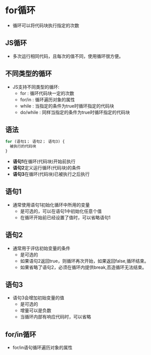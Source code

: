 # for循环

- 循环可以将代码块执行指定的次数

## JS循环

- 多次运行相同代码，且每次的值不同，使用循环很方便。

## 不同类型的循环

- JS支持不同类型的循环:
  - for : 循环代码块一定的次数
  - for/in : 循环遍历对象的属性
  - while : 当指定的条件为true时循环指定的代码块
  - do/while : 同样当指定的条件为true时循环指定的代码块

## 语法

  ```js
  for (语句1； 语句2； 语句3) {
    被执行的代码块
  }
  ```

- **语句1**在循环(代码块)开始前执行
- **语句2**定义运行循环(代码块)的条件
- **语句3**在循环(代码块)已被执行之后执行

## 语句1

- 通常使用语句1初始化循环中所用的变量
  - 是可选的，可以在语句1中初始化任意个值
  - 在循环开始前已经设置了值时，可以省略语句1

## 语句2

- 通常用于评估初始变量的条件
  - 是可选的
  - 如果语句2返回true，则循环再次开始，如果返回false,循环结束。
  - 如果省略了语句2，必须在循环内提供break,否造循环无法结束。

## 语句3

- 语句3会增加初始变量的值
  - 是可选的
  - 增量可以是负数
  - 当循环内部有响应代码时，可以省略

## for/in循环

- for/in语句循环遍历对象的属性
